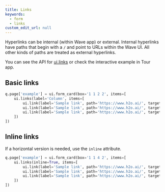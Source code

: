 ```yaml
---
title: Links
keywords:
  - form
  - links
custom_edit_url: null
---
```


Hyperlinks can be internal (within Wave app) or external.
Internal hyperlinks have paths that begin with a `/` and point to URLs within the Wave UI.
All other kinds of paths are treated as external hyperlinks.

You can see the API for [ui.links](/docs/api/ui#links) or check the interactive example in Tour app.

## Basic links

```py
q.page['example'] = ui.form_card(box='1 1 2 2', items=[
    ui.links(label='Column', items=[
        ui.link(label='Sample link', path='https://www.h2o.ai/', target='_blank'),
        ui.link(label='Sample link', path='https://www.h2o.ai/', target='_blank'),
        ui.link(label='Sample link', path='https://www.h2o.ai/', target='_blank'),
    ])
])
```

## Inline links

If a horizontal version is needed, use the `inline` attribute.

```py
q.page['example'] = ui.form_card(box='1 1 4 2', items=[
    ui.links(inline=True, items=[
        ui.link(label='Sample link', path='https://www.h2o.ai/', target='_blank'),
        ui.link(label='Sample link', path='https://www.h2o.ai/', target='_blank'),
        ui.link(label='Sample link', path='https://www.h2o.ai/', target='_blank'),
    ])
])
```
